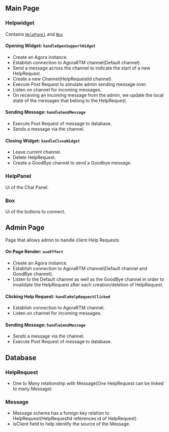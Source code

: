 ## Main Page

### Helpwidget

Contains [`HelpPanel`]() and [`Box`]()

#### Opening Widget: `handleOpenSupportWidget`

- Create an Agora instance.
- Establish connection to AgoraRTM channel(Default channel).
- Send a message across the channel to indicate the start of a new HelpRequest.
- Create a new Channel(HelpRequestId channel)
- Execute Post Request to simulate admin sending message over.
- Listen on channel for incoming messages.
- On receiving an incoming message from the admin, we update the local state of the messages that belong to the HelpRequest.

#### Sending Message: `handleSendMessage`

- Execute Post Request of message to database.
- Sends a message via the channel.

#### Closing Widget: `handleCloseWidget`

- Leave current channel.
- Delete HelpRequest.
- Create a GoodBye channel to send a Goodbye message.

### HelpPanel

Ui of the Chat Panel.

### Box

Ui of the buttons to connect.

## Admin Page

Page that allows admin to handle client Help Requests

#### On Page Render: `useEffect`

- Create an Agora instance.
- Establish connection to AgoraRTM channel(Default channel and GoodBye channel).
- Listen to the Default channel as well as the GoodBye channel in order to invalidate the HelpRequest after each creation/deletion of HelpRequest.

#### Clicking Help Request: `handleHelpRequestClicked`

- Establish connection to AgoraRTM channel.
- Listen on channel for incoming messages.

#### Sending Message: `handleSendMessage`

- Sends a message via the channel.
- Execute Post Request of message to database.

## **Database**

### **HelpRequest**

- One to Many relationship with Message(One HelpRequest can be linked to many Message)

### **Message**

- Message schema has a foreign key relation to HelpRequest(HelpRequestId references id of HelpRequest)
- isClient field to help identify the source of the Message.
